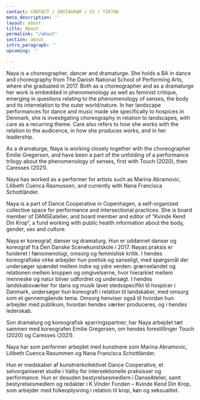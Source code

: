 ```yaml
---
contact: CONTACT / INSTAGRAM / CV / TIKTOK
meta_description: ''
layout: about
title: About
permalink: "/about"
section: about
intro_paragraph: ''
upcoming: ''

---
```

Naya is a choreographer, dancer and dramaturge. She holds a BA in dance and choreography from The Danish National School of Performing Arts, where she graduated in 2017. Both as a choreographer and as a dramaturge her work is embedded in phenomenology as well as feminist critique, emerging in questions relating to the phenomenology of senses, the body and its interrelation to the outer world/nature. In her landscape performances for dance and music made site specifically to hospices in Denmark, she is investigating choreography in relation to landscapes, with care as a recurring theme. Care also refers to how she works with the relation to the audicence, in how she produces works, and in her leadership.

As a dramaturge, Naya is working closely together with the choreographer Emilie Gregersen, and have been a part of the unfolding of a performance trilogy about the phenomenology of senses, first with Touch (2020), then Caresses (2021).

Naya has worked as a performer for artists such as Marina Abramovic, Lilibeth Cuenca Rasmussen, and currently with Nana Francisca Schottländer.

Naya is a part of Dance Cooperative in Copenhagen, a self-organized collective space for performance and intersectional practices. She is board member of DANSEatelier, and board member and editor of “Kvinde Kend Din Krop“, a fund working with public health information about the body, gender, sex and culture.

Naya er koreograf, danser og dramaturg. Hun er uddannet danser og koreograf fra Den Danske Scenekunstskole i 2017. Nayas praksis er funderet i fænomenologi, omsorg og feministisk kritik. I hendes koreografiske virke arbejder hun poetisk og sanseligt, med spørgsmål der undersøger spændet mellem indre og ydre verden: grænselandet og relationen mellem kroppen og omgivelserne, hvor hierarkiet mellem menneske og natur bliver udfordret og undersøgt. I hendes landskabsværker for dans og musik lavet stedsspecifikt til hospicer i Danmark, undersøger hun koreografi i relation til landskaber, med omsorg som et gennemgående tema. Omsorg henviser også til hvordan hun arbejder med publikum, hvordan hendes værker produceres, og i hendes lederskab.

Son dramaturg og koreografisk sparringspartner, har Naya arbejdet tæt sammen med koreografen Emilie Gregersen, om hendes forestillinger Touch (2020) og Caresses (2021).

Naya har som performer arbejdet med kunstnere som Marina Abramovic, Lilibeth Cuenca Rasummen og Nana Francisca Schottländer.

Hun er medskaber af kunstnerkollektivet Dance Cooperative, et selvorganiseret studie i Valby for intersektionelle praksisser og performance. Hun er desuden bestyrelsesmedlem i DanseAtelier, samt bestyrelsesmedlem og redaktør i K.Vinder Fonden – Kvinde Kend Din Krop, som arbejder med folkeoplysning i relation til krop, køn og seksualitet.
